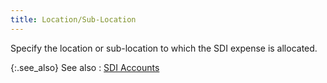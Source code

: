 ```yaml
---
title: Location/Sub-Location
---
```



Specify the location or sub-location to which the SDI expense is allocated.


{:.see_also}
See also
: [SDI  Accounts](JavaScript:RelatedTopics1.Click())
